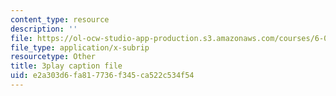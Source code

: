 ```yaml
---
content_type: resource
description: ''
file: https://ol-ocw-studio-app-production.s3.amazonaws.com/courses/6-006-introduction-to-algorithms-spring-2020/e2a303d6fa817736f345ca522c534f54_WO6vQJ6Rhm8.srt
file_type: application/x-subrip
resourcetype: Other
title: 3play caption file
uid: e2a303d6-fa81-7736-f345-ca522c534f54
---
```

